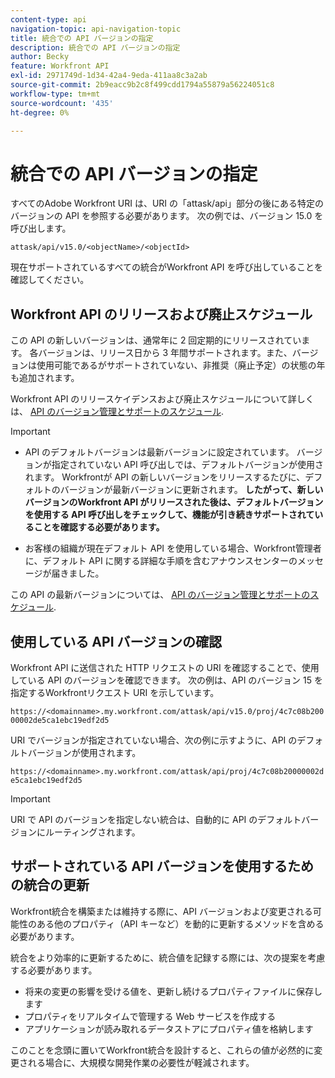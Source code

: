```yaml
---
content-type: api
navigation-topic: api-navigation-topic
title: 統合での API バージョンの指定
description: 統合での API バージョンの指定
author: Becky
feature: Workfront API
exl-id: 2971749d-1d34-42a4-9eda-411aa8c3a2ab
source-git-commit: 2b9eacc9b2c8f499cdd1794a55879a56224051c8
workflow-type: tm+mt
source-wordcount: '435'
ht-degree: 0%

---
```


# 統合での API バージョンの指定

すべてのAdobe Workfront URI は、URI の「attask/api」部分の後にある特定のバージョンの API を参照する必要があります。 次の例では、バージョン 15.0 を呼び出します。

`attask/api/v15.0/<objectName>/<objectId>`

現在サポートされているすべての統合がWorkfront API を呼び出していることを確認してください。

## Workfront API のリリースおよび廃止スケジュール

この API の新しいバージョンは、通常年に 2 回定期的にリリースされています。 各バージョンは、リリース日から 3 年間サポートされます。また、バージョンは使用可能であるがサポートされていない、非推奨（廃止予定）の状態の年も追加されます。

Workfront API のリリースケイデンスおよび廃止スケジュールについて詳しくは、 [API のバージョン管理とサポートのスケジュール](../../wf-api/api/api-version-support-schedule.md).

>[!IMPORTANT]
>
>* API のデフォルトバージョンは最新バージョンに設定されています。 バージョンが指定されていない API 呼び出しでは、デフォルトバージョンが使用されます。 Workfrontが API の新しいバージョンをリリースするたびに、デフォルトのバージョンが最新バージョンに更新されます。 **したがって、新しいバージョンのWorkfront API がリリースされた後は、デフォルトバージョンを使用する API 呼び出しをチェックして、機能が引き続きサポートされていることを確認する必要があります。**
>
>* お客様の組織が現在デフォルト API を使用している場合、Workfront管理者に、デフォルト API に関する詳細な手順を含むアナウンスセンターのメッセージが届きました。
>
>この API の最新バージョンについては、 [API のバージョン管理とサポートのスケジュール](../../wf-api/api/api-version-support-schedule.md).


## 使用している API バージョンの確認

Workfront API に送信された HTTP リクエストの URI を確認することで、使用している API のバージョンを確認できます。 次の例は、API のバージョン 15 を指定するWorkfrontリクエスト URI を示しています。

`https://<domainname>.my.workfront.com/attask/api/v15.0/proj/4c7c08b20000002de5ca1ebc19edf2d5`

URI でバージョンが指定されていない場合、次の例に示すように、API のデフォルトバージョンが使用されます。

`https://<domainname>.my.workfront.com/attask/api/proj/4c7c08b20000002de5ca1ebc19edf2d5`

>[!IMPORTANT]
>
> URI で API のバージョンを指定しない統合は、自動的に API のデフォルトバージョンにルーティングされます。

## サポートされている API バージョンを使用するための統合の更新

Workfront統合を構築または維持する際に、API バージョンおよび変更される可能性のある他のプロパティ（API キーなど）を動的に更新するメソッドを含める必要があります。

統合をより効率的に更新するために、統合値を記録する際には、次の提案を考慮する必要があります。

* 将来の変更の影響を受ける値を、更新し続けるプロパティファイルに保存します
* プロパティをリアルタイムで管理する Web サービスを作成する
* アプリケーションが読み取れるデータストアにプロパティ値を格納します

このことを念頭に置いてWorkfront統合を設計すると、これらの値が必然的に変更される場合に、大規模な開発作業の必要性が軽減されます。
